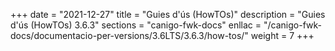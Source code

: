 +++
date        = "2021-12-27"
title       = "Guies d'ús (HowTOs)"
description = "Guies d'ús (HowTOs) 3.6.3"
sections    = "canigo-fwk-docs"
enllac      = "/canigo-fwk-docs/documentacio-per-versions/3.6LTS/3.6.3/how-tos/"
weight      = 7
+++
